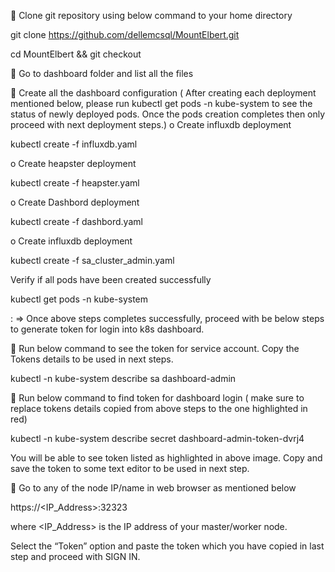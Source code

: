 	Clone git repository using below command to your home directory

git clone https://github.com/dellemcsql/MountElbert.git 

cd MountElbert && git checkout

	Go to dashboard folder and list all the files
 
	Create all the dashboard configuration ( After creating each deployment mentioned below, please run kubectl get pods -n kube-system to see the status of newly deployed pods. Once the pods creation completes then only proceed with next deployment steps.)
o	Create influxdb deployment

  kubectl create -f influxdb.yaml

o	Create heapster deployment

  kubectl create -f heapster.yaml

o	Create Dashbord deployment

  kubectl create -f dashbord.yaml

o	Create influxdb deployment

  kubectl create -f sa_cluster_admin.yaml

Verify if all pods have been created successfully 
  
  kubectl get pods -n kube-system

: =>  Once above steps completes successfully, proceed with be below steps to generate token for login into k8s dashboard.

	Run below command to see the token for service account. Copy the Tokens details to be used in next steps.

  kubectl -n kube-system describe sa dashboard-admin

	Run below command to find token for dashboard login ( make sure to replace tokens details copied from above steps to the one highlighted in red)

  kubectl -n kube-system describe secret dashboard-admin-token-dvrj4
	 
You will be able to see token listed as highlighted in above image. Copy and save the token to some text editor to be used in next step.

	Go to any of the node IP/name in web browser as mentioned below

https://<IP_Address>:32323

where <IP_Address> is the IP address of your master/worker node.
 

Select the “Token” option and paste the token which you have copied in last step and proceed with SIGN IN.

 

